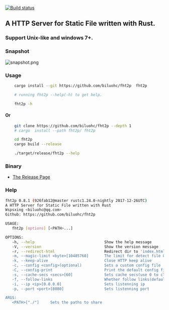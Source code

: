 [![Build status](https://travis-ci.org/biluohc/fht2p.svg?branch=master)](https://github.com/biluohc/fht2p)

## A HTTP Server for Static File written with Rust.

### Support Unix-like and windows 7+.

### Snapshot

![snapshot.png](https://raw.githubusercontent.com/biluohc/fht2p/master/config/assets/snapshot.png)

### Usage
```sh
    cargo install --git https://github.com/biluohc/fht2p  fht2p

    # running fht2p --help(-h) to get help.

    fht2p -h
```
#### Or
```sh
    git clone https://github.com/biluohc/fht2p --depth 1
    # cargo  install --path fht2p/ fht2p

    cd fht2p
    cargo build --release

    ./target/release/fht2p --help
```

### Binary

* [The Release Page](https://github.com/biluohc/fht2p/releases)

### Help
```sh
fht2p 0.8.1 (926fab12@master rustc1.24.0-nightly 2017-12-26UTC)
A HTTP Server for Static File written with Rust
Wspsxing <biluohc@qq.com>
Github: https://github.com/biluohc/fht2p

USAGE:
   fht2p [options] [<PATH>...]

OPTIONS:
   -h, --help                               Show the help message
   -V, --version                            Show the version message
   -r, --redirect-html                      Redirect dir to 'index.html/htm`, if it exists
   -m, --magic-limit <byte>[10485760]       The limit for detect file ContenType(use 0 to close)
   -k, --keep-alive                         Close HTTP keep alive
   -c, --config <config>(optional)          Sets a custom config file
   -C, --config-print                       Print the default config file
   -s, --cache-secs <secs>[60]              Sets cache secs(use 0 to close)
   -f, --follow-links                       Whether follow links(default follow)
   -i, --ip <ip>[0.0.0.0]                   Sets listenning ip
   -p, --port <port>[8080]                  Sets listenning port

ARGS:
   <PATH>["./"]     Sets the paths to share
```
